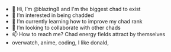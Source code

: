 - 👋 Hi, I’m @blazing8 and I'm the biggest chad to exist
- 👀 I’m interested in being chadded
- 🌱 I’m currently learning how to improve my chad rank
- 💞️ I’m looking to collaborate with other chads
- 📫 How to reach me? Chad energy fields attract by themselves
- overwatch, anime, coding, I like donald, 

<!---
blazing8/blazing8 is a ✨ special ✨ repository because its `README.md` (this file) appears on your GitHub profile.
You can click the Preview link to take a look at your changes.
--->
